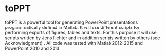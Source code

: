 # toPPT
toPPT is a powerful tool for generating PowerPoint presentations programmatically defined in Matlab. It will use different scripts for performing exports of figures, tables and texts. For this purpose it will use scripts written by Jens Richter and in addition scripts written by others (see Acknowledgment) .  All code was tested with Matlab 2012-2015 and PowerPoint 2010 and 2013
